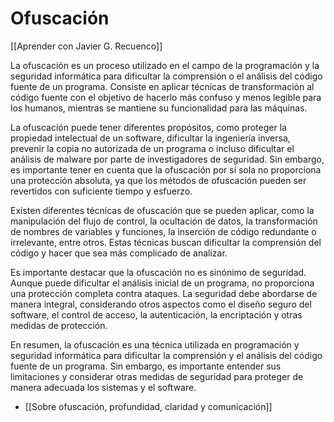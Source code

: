 # Ofuscación

[[Aprender con Javier G. Recuenco]]

La ofuscación es un proceso utilizado en el campo de la programación y la seguridad informática para dificultar la comprensión o el análisis del código fuente de un programa. Consiste en aplicar técnicas de transformación al código fuente con el objetivo de hacerlo más confuso y menos legible para los humanos, mientras se mantiene su funcionalidad para las máquinas.

La ofuscación puede tener diferentes propósitos, como proteger la propiedad intelectual de un software, dificultar la ingeniería inversa, prevenir la copia no autorizada de un programa o incluso dificultar el análisis de malware por parte de investigadores de seguridad. Sin embargo, es importante tener en cuenta que la ofuscación por sí sola no proporciona una protección absoluta, ya que los métodos de ofuscación pueden ser revertidos con suficiente tiempo y esfuerzo.

Existen diferentes técnicas de ofuscación que se pueden aplicar, como la manipulación del flujo de control, la ocultación de datos, la transformación de nombres de variables y funciones, la inserción de código redundante o irrelevante, entre otros. Estas técnicas buscan dificultar la comprensión del código y hacer que sea más complicado de analizar.

Es importante destacar que la ofuscación no es sinónimo de seguridad. Aunque puede dificultar el análisis inicial de un programa, no proporciona una protección completa contra ataques. La seguridad debe abordarse de manera integral, considerando otros aspectos como el diseño seguro del software, el control de acceso, la autenticación, la encriptación y otras medidas de protección.

En resumen, la ofuscación es una técnica utilizada en programación y seguridad informática para dificultar la comprensión y el análisis del código fuente de un programa. Sin embargo, es importante entender sus limitaciones y considerar otras medidas de seguridad para proteger de manera adecuada los sistemas y el software.

* [[Sobre ofuscación, profundidad, claridad y comunicación]]